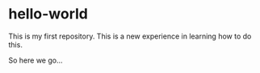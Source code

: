 # hello-world
This is my first repository.
This is a new experience in learning how to do this.

So here we go...
